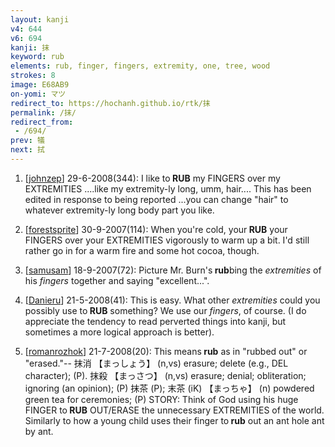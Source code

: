 ```yaml
---
layout: kanji
v4: 644
v6: 694
kanji: 抹
keyword: rub
elements: rub, finger, fingers, extremity, one, tree, wood
strokes: 8
image: E68AB9
on-yomi: マツ
redirect_to: https://hochanh.github.io/rtk/抹
permalink: /抹/
redirect_from:
 - /694/
prev: 犠
next: 拭
---
```


1) [<a href="http://kanji.koohii.com/profile/johnzep">johnzep</a>] 29-6-2008(344): I like to<strong> RUB</strong> my FINGERS over my EXTREMITIES ....like my extremity-ly long, umm, hair.... This has been edited in response to being reported ...you can change &quot;hair&quot; to whatever extremity-ly long body part you like.

2) [<a href="http://kanji.koohii.com/profile/forestsprite">forestsprite</a>] 30-9-2007(114): When you&#039;re cold, your<strong> RUB</strong> your FINGERS over your EXTREMITIES vigorously to warm up a bit. I&#039;d still rather go in for a warm fire and some hot cocoa, though.

3) [<a href="http://kanji.koohii.com/profile/samusam">samusam</a>] 18-9-2007(72): Picture Mr. Burn&#039;s<strong> rub</strong>bing the <em>extremities</em> of his <em>fingers</em> together and saying &quot;excellent...&quot;.

4) [<a href="http://kanji.koohii.com/profile/Danieru">Danieru</a>] 21-5-2008(41): This is easy. What other <em>extremities</em> could you possibly use to<strong> RUB</strong> something? We use our <em>fingers</em>, of course. (I do appreciate the tendency to read perverted things into kanji, but sometimes a more logical approach is better).

5) [<a href="http://kanji.koohii.com/profile/romanrozhok">romanrozhok</a>] 21-7-2008(20): This means<strong> rub</strong> as in &quot;rubbed out&quot; or &quot;erased.&quot;-- 抹消 【まっしょう】 (n,vs) erasure; delete (e.g., DEL character); (P). 抹殺 【まっさつ】 (n,vs) erasure; denial; obliteration; ignoring (an opinion); (P) 抹茶 (P); 末茶 (iK) 【まっちゃ】 (n) powdered green tea for ceremonies; (P) STORY: Think of God using his huge FINGER to<strong> RUB</strong> OUT/ERASE the unnecessary EXTREMITIES of the world. Similarly to how a young child uses their finger to<strong> rub</strong> out an ant hole ant by ant.

